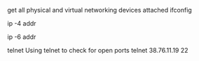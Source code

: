 get all physical and virtual networking devices attached
ifconfig

ip -4 addr

ip -6 addr





telnet 
Using telnet to check for open ports
telnet 38.76.11.19  22

